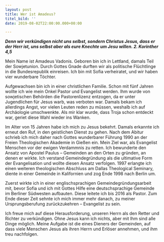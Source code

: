 ```yaml
---
layout: post
title: Wer ist Amadeus?
titel_bild: ''
date: 2019-08-02T22:00:00.000+00:00

---
```


***Denn wir verk&uuml;ndigen nicht uns selbst, sondern Christus Jesus, dass er der Herr ist, uns selbst aber als eure Knechte um Jesu willen. 2. Korinther 4,5***

Mein Name ist Amadeus Vadonis. Geboren bin ich in Lettland, damals Teil der Sowjetunion. Durch Gottes Gnade durften wir als politische Fl&uuml;chtlinge in die Bundesrepublik einreisen. Ich bin mit Sofia verheiratet, und wir haben vier wunderbare Töchter.

Aufgewachsen bin ich in einer christlichen Familie. Schon mit f&uuml;nf Jahren wollte ich wie mein Onkel Pastor und Evangelist werden. Ihm wurde von sowjetischen Behörden die Pastorenlizenz entzogen, da er unter Jugendlichen f&uuml;r Jesus warb, was verboten war. Damals bekam ich allerdings Angst, vor vielen Leuten reden zu m&uuml;ssen, weshalb ich auf Arch&auml;ologie umschwenkte. Als mir klar wurde, dass Troja schon entdeckt war, geriet diese Wahl wieder ins Wanken.

Im Alter von 15 Jahren habe ich mich zu Jesus bekehrt. Damals erkannte ich erneut den Ruf, in den geistlichen Dienst zu gehen. Nach dem Abitur schrieb ich mich daher nach Gottes wunderbarer F&uuml;hrung 1990 an der Freien Theologischen Akademie in Gie&szlig;en ein. Mein Ziel war, als Evangelist Menschen vor der ewigen Verdammnis zu retten. Ich bewunderte den Ansatz von Apostel Paulus – Gemeinden an den Orten zu gr&uuml;nden, an denen er wirkte. Ich verstand Gemeindegr&uuml;ndung als die ultimative Form der Evangelisation und wollte diesen Ansatz verfolgen. 1997 erlangte ich einen weiteren theologischen Abschluss am Dallas Theological Seminary, diente in einer Gemeinde in Kalifornien und zog Ende 1998 nach Berlin um.

Zuerst wirkte ich in einer englischsprachigen Gemeindegr&uuml;ndungsarbeit mit, bevor Sofia und ich mit Gottes Hilfe eine deutschsprachige Gemeinde im Berliner S&uuml;dwesten aufbauten. Diese leitete ich bis 2016 als Pastor. Zum Ende dieser Zeit sehnte ich mich immer mehr danach, zu meiner Ursprungsberufung zur&uuml;ckzukehren – Evangelist zu sein.

Ich freue mich auf diese Herausforderung, unseren Herrn als den Retter und Richter zu verk&uuml;ndigen. Ohne Jesus kann ich nichts, aber mit Ihm sind alle Dinge möglich. Meine Aufgabe ist die eines Dieners der Gemeinden, auf dass viele Menschen Jesus als ihren Herrn und Erlöser annehmen, und ihm treu nachfolgen.